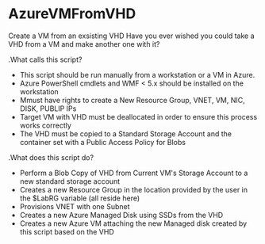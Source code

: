# AzureVMFromVHD
Create a VM from an exsisting VHD
Have you ever wished you could take a VHD from a VM and make another one with it?

.What calls this script?
 - This script should be run manually from a workstation or a VM in Azure.
 - Azure PowerShell cmdlets and WMF < 5.x should be installed on the workstation
 - Mmust have rights to create a New Resource Group, VNET, VM, NIC, DISK, PUBLIP IPs
 - Target VM with VHD must be deallocated in order to ensure this process works correctly
 - The VHD must be copied to a Standard Storage Account and the container set with a Public Access Policy for Blobs

.What does this script do?
 - Perform a Blob Copy of VHD from Current VM's Storage Account to a new standard storage account
 - Creates a new Resource Group in the location provided by the user in the $LabRG variable (all reside here)
 - Provisions VNET with one Subnet
 - Creates a new Azure Managed Disk using SSDs from the VHD
 - Creates a new Azure VM attaching the new Managed disk created by this script based on the VHD

